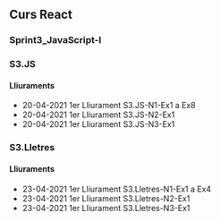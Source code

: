 <!DOCTYPE html>
<html>

<head>
  <h2>Curs React</h2>
</head>

<body>
  <h3>Sprint3_JavaScript-I</h3>
  <h3>S3.JS</h3>
    <h4>Lliuraments</h4>
    <ul>
      <li>20-04-2021  1er Lliurament S3.JS-N1-Ex1 a Ex8</li>
      <li>20-04-2021  1er Lliurament S3.JS-N2-Ex1</li>
      <li>20-04-2021  1er Lliurament S3.JS-N3-Ex1</li>
    </ul>
  <h3>S3.Lletres</h3>
    <h4>Lliuraments</h4>
    <ul>
      <li>23-04-2021  1er Lliurament S3.Lletres-N1-Ex1 a Ex4</li>
      <li>23-04-2021  1er Lliurament S3.Lletres-N2-Ex1</li>
      <li>23-04-2021  1er Lliurament S3.Lletres-N3-Ex1</li>
    </ul>
</body>
</html>
